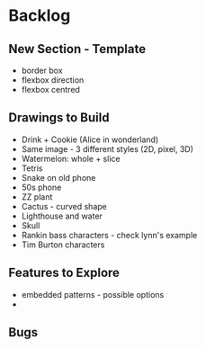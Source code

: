 # Backlog

## New Section - Template
- border box
- flexbox direction
- flexbox centred

## Drawings to Build
- Drink + Cookie (Alice in wonderland)
- Same image - 3 different styles (2D, pixel, 3D)
- Watermelon: whole + slice
- Tetris
- Snake on old phone
- 50s phone
- ZZ plant
- Cactus - curved shape
- Lighthouse and water
- Skull
- Rankin bass characters - check lynn's example
- Tim Burton characters

## Features to Explore
- embedded patterns - possible options
- 

## Bugs
